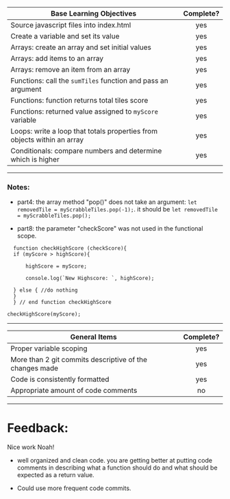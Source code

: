 | Base Learning Objectives                                                | Complete? |
| ----------------------------------------------------------------------- | :-------: |
| Source javascript files into index.html                                 |    yes    |
| Create a variable and set its value                                     |    yes    |
| Arrays: create an array and set initial values                          |    yes    |
| Arrays: add items to an array                                           |    yes    |
| Arrays: remove an item from an array                                    |    yes    |
| Functions: call the `sumTiles` function and pass an argument            |    yes    |
| Functions: function returns total tiles score                           |    yes    |
| Functions: returned value assigned to `myScore` variable                |    yes    |
| Loops: write a loop that totals properties from objects within an array |    yes    |
| Conditionals: compare numbers and determine which is higher             |    yes    |

---

### Notes:

- part4: the array method "pop()" does not take an argument: `let removedTile = myScrabbleTiles.pop(-1);`. it should be `let removedTile = myScrabbleTiles.pop();`

- part8: the parameter "checkScore" was not used in the functional scope.

```
  function checkHighScore (checkScore){
  if (myScore > highScore){

      highScore = myScore;

      console.log(`New Highscore: `, highScore);

  } else { //do nothing
  }
  } // end function checkHighScore

checkHighScore(myScore);

```

---

| General Items                                           | Complete? |
| ------------------------------------------------------- | :-------: |
| Proper variable scoping                                 |    yes    |
| More than 2 git commits descriptive of the changes made |    yes    |
| Code is consistently formatted                          |    yes    |
| Appropriate amount of code comments                     |    no     |

---

# Feedback:

Nice work Noah!

- well organized and clean code. you are getting better at putting code comments in describing what a function should do and what should be expected as a return value.

- Could use more frequent code commits.
